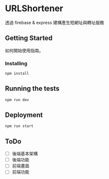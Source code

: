 # URLShortener
透過 firebase & express 建構產生短網址與轉址服務

## Getting Started

如何開始使用指南。

### Installing

```bash
npm install
```

## Running the tests

```bash
npm run dev
```

## Deployment

```bash
npm run start
```
## ToDo

- [ ] 後端基本架構
- [ ] 後端功能
- [ ] 前端畫面
- [ ] 前端功能